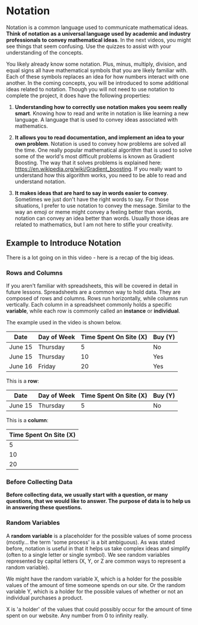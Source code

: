 # Notation
Notation is a common language used to communicate mathematical ideas. **Think of notation as a universal language used by academic and industry professionals to convey mathematical ideas**. In the next videos, you might see things that seem confusing. Use the quizzes to assist with your understanding of the concepts.

You likely already know some notation. Plus, minus, multiply, division, and equal signs all have mathematical symbols that you are likely familiar with. Each of these symbols replaces an idea for how numbers interact with one another. In the coming concepts, you will be introduced to some additional ideas related to notation. Though you will not need to use notation to complete the project, it does have the following properties:

1. **Understanding how to correctly use notation makes you seem really smart**. Knowing how to read and write in notation is like learning a new language. A language that is used to convey ideas associated with mathematics. 


2. **It allows you to read documentation, and implement an idea to your own problem**. Notation is used to convey how problems are solved all the time. One really popular mathematical algorithm that is used to solve some of the world's most difficult problems is known as Gradient Boosting. The way that it solves problems is explained here: https://en.wikipedia.org/wiki/Gradient_boosting. If you really want to understand how this algorithm works, you need to be able to read and understand notation. 


3. **It makes ideas that are hard to say in words easier to convey**. Sometimes we just don't have the right words to say. For those situations, I prefer to use notation to convey the message. Similar to the way an emoji or meme might convey a feeling better than words, notation can convey an idea better than words. Usually those ideas are related to mathematics, but I am not here to stifle your creativity.


## Example to Introduce Notation

There is a lot going on in this video - here is a recap of the big ideas.

### Rows and Columns

If you aren't familiar with spreadsheets, this will be covered in detail in future lessons. Spreadsheets are a common way to hold data. They are composed of rows and columns. Rows run horizontally, while columns run vertically. Each column in a spreadsheet commonly holds a specific **variable**, while each row is commonly called an **instance** or **individual**.

The example used in the video is shown below.

|Date	|Day of Week	|Time Spent On Site (X)|	Buy (Y)|
|-----|-------------|-----------------------|--------|
|June 15	|Thursday|	5	|No|
|June 15	|Thursday|	10	|Yes|
|June 16	|Friday|	20	|Yes|


This is a **row**:

|Date	|Day of Week	|Time Spent On Site (X)|	Buy (Y)|
|-----|-------------|----------------------|---------|
|June 15	|Thursday	|5	|No|

This is a **column**:

|Time Spent On Site (X)|
|----------------------|
|5|
|10|
|20|

### Before Collecting Data

**Before collecting data, we usually start with a question, or many questions, that we would like to answer. The purpose of data is to help us in answering these questions.**

### Random Variables

A **random variable** is a placeholder for the possible values of some process (mostly... the term 'some process' is a bit ambiguous). As was stated before, notation is useful in that it helps us take complex ideas and simplify (often to a single letter or single symbol). We see random variables represented by capital letters (X, Y, or Z are common ways to represent a random variable).

We might have the random variable X, which is a holder for the possible values of the amount of time someone spends on our site. Or the random variable Y, which is a holder for the possible values of whether or not an individual purchases a product.

X is 'a holder' of the values that could possibly occur for the amount of time spent on our website. Any number from 0 to infinity really.

